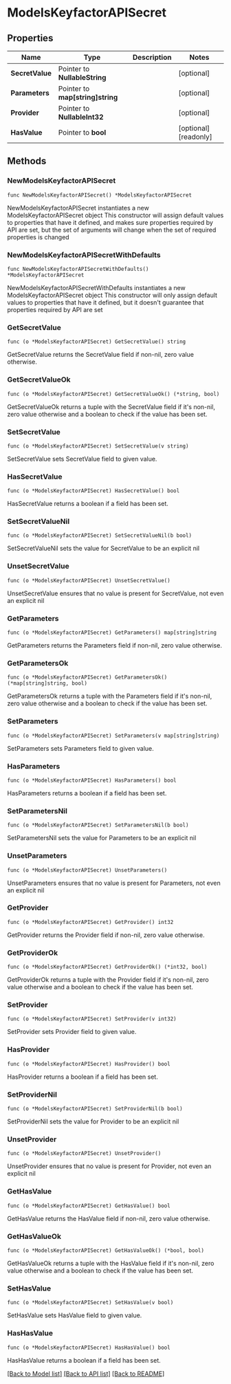 # ModelsKeyfactorAPISecret

## Properties

Name | Type | Description | Notes
------------ | ------------- | ------------- | -------------
**SecretValue** | Pointer to **NullableString** |  | [optional] 
**Parameters** | Pointer to **map[string]string** |  | [optional] 
**Provider** | Pointer to **NullableInt32** |  | [optional] 
**HasValue** | Pointer to **bool** |  | [optional] [readonly] 

## Methods

### NewModelsKeyfactorAPISecret

`func NewModelsKeyfactorAPISecret() *ModelsKeyfactorAPISecret`

NewModelsKeyfactorAPISecret instantiates a new ModelsKeyfactorAPISecret object
This constructor will assign default values to properties that have it defined,
and makes sure properties required by API are set, but the set of arguments
will change when the set of required properties is changed

### NewModelsKeyfactorAPISecretWithDefaults

`func NewModelsKeyfactorAPISecretWithDefaults() *ModelsKeyfactorAPISecret`

NewModelsKeyfactorAPISecretWithDefaults instantiates a new ModelsKeyfactorAPISecret object
This constructor will only assign default values to properties that have it defined,
but it doesn't guarantee that properties required by API are set

### GetSecretValue

`func (o *ModelsKeyfactorAPISecret) GetSecretValue() string`

GetSecretValue returns the SecretValue field if non-nil, zero value otherwise.

### GetSecretValueOk

`func (o *ModelsKeyfactorAPISecret) GetSecretValueOk() (*string, bool)`

GetSecretValueOk returns a tuple with the SecretValue field if it's non-nil, zero value otherwise
and a boolean to check if the value has been set.

### SetSecretValue

`func (o *ModelsKeyfactorAPISecret) SetSecretValue(v string)`

SetSecretValue sets SecretValue field to given value.

### HasSecretValue

`func (o *ModelsKeyfactorAPISecret) HasSecretValue() bool`

HasSecretValue returns a boolean if a field has been set.

### SetSecretValueNil

`func (o *ModelsKeyfactorAPISecret) SetSecretValueNil(b bool)`

 SetSecretValueNil sets the value for SecretValue to be an explicit nil

### UnsetSecretValue
`func (o *ModelsKeyfactorAPISecret) UnsetSecretValue()`

UnsetSecretValue ensures that no value is present for SecretValue, not even an explicit nil
### GetParameters

`func (o *ModelsKeyfactorAPISecret) GetParameters() map[string]string`

GetParameters returns the Parameters field if non-nil, zero value otherwise.

### GetParametersOk

`func (o *ModelsKeyfactorAPISecret) GetParametersOk() (*map[string]string, bool)`

GetParametersOk returns a tuple with the Parameters field if it's non-nil, zero value otherwise
and a boolean to check if the value has been set.

### SetParameters

`func (o *ModelsKeyfactorAPISecret) SetParameters(v map[string]string)`

SetParameters sets Parameters field to given value.

### HasParameters

`func (o *ModelsKeyfactorAPISecret) HasParameters() bool`

HasParameters returns a boolean if a field has been set.

### SetParametersNil

`func (o *ModelsKeyfactorAPISecret) SetParametersNil(b bool)`

 SetParametersNil sets the value for Parameters to be an explicit nil

### UnsetParameters
`func (o *ModelsKeyfactorAPISecret) UnsetParameters()`

UnsetParameters ensures that no value is present for Parameters, not even an explicit nil
### GetProvider

`func (o *ModelsKeyfactorAPISecret) GetProvider() int32`

GetProvider returns the Provider field if non-nil, zero value otherwise.

### GetProviderOk

`func (o *ModelsKeyfactorAPISecret) GetProviderOk() (*int32, bool)`

GetProviderOk returns a tuple with the Provider field if it's non-nil, zero value otherwise
and a boolean to check if the value has been set.

### SetProvider

`func (o *ModelsKeyfactorAPISecret) SetProvider(v int32)`

SetProvider sets Provider field to given value.

### HasProvider

`func (o *ModelsKeyfactorAPISecret) HasProvider() bool`

HasProvider returns a boolean if a field has been set.

### SetProviderNil

`func (o *ModelsKeyfactorAPISecret) SetProviderNil(b bool)`

 SetProviderNil sets the value for Provider to be an explicit nil

### UnsetProvider
`func (o *ModelsKeyfactorAPISecret) UnsetProvider()`

UnsetProvider ensures that no value is present for Provider, not even an explicit nil
### GetHasValue

`func (o *ModelsKeyfactorAPISecret) GetHasValue() bool`

GetHasValue returns the HasValue field if non-nil, zero value otherwise.

### GetHasValueOk

`func (o *ModelsKeyfactorAPISecret) GetHasValueOk() (*bool, bool)`

GetHasValueOk returns a tuple with the HasValue field if it's non-nil, zero value otherwise
and a boolean to check if the value has been set.

### SetHasValue

`func (o *ModelsKeyfactorAPISecret) SetHasValue(v bool)`

SetHasValue sets HasValue field to given value.

### HasHasValue

`func (o *ModelsKeyfactorAPISecret) HasHasValue() bool`

HasHasValue returns a boolean if a field has been set.


[[Back to Model list]](../README.md#documentation-for-models) [[Back to API list]](../README.md#documentation-for-api-endpoints) [[Back to README]](../README.md)


